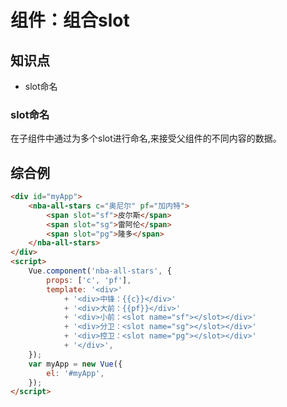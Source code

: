 组件：组合slot
==============

## 知识点

* slot命名

### slot命名

在子组件中通过为多个slot进行命名,来接受父组件的不同内容的数据。

## 综合例

~~~html
<div id="myApp">
    <nba-all-stars c="奥尼尔" pf="加内特"> 
        <span slot="sf">皮尔斯</span>
        <span slot="sg">雷阿伦</span>
        <span slot="pg">隆多</span>
    </nba-all-stars>
</div>
<script>
    Vue.component('nba-all-stars', {
        props: ['c', 'pf'],
        template: '<div>'
            + '<div>中锋：{{c}}</div>'
            + '<div>大前：{{pf}}</div>'
            + '<div>小前：<slot name="sf"></slot></div>'
            + '<div>分卫：<slot name="sg"></slot></div>'
            + '<div>控卫：<slot name="pg"></slot></div>'
            + '</div>',
    });
    var myApp = new Vue({
        el: '#myApp',
    });
</script>
~~~

